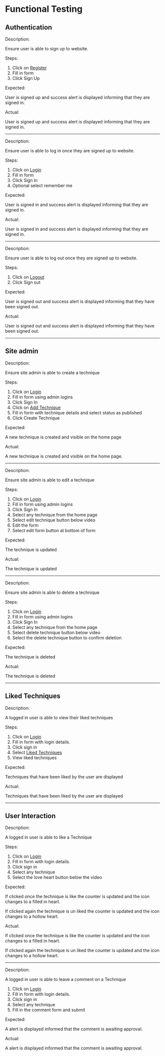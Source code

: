 # Functional Testing

## Authentication

Description:

Ensure user is able to sign up to website.

Steps:

1. Click on [Register](https://satori-knowledgebase-f34b4f67eb41.herokuapp.com/accounts/signup/)
2. Fill in form
3. Click Sign Up

Expected:

User is signed up and success alert is displayed informing that they are signed in.

Actual:

User is signed up and success alert is displayed informing that they are signed in.

---
Description:

Ensure user is able to  log in once they are signed up to website.

Steps:

1. Click on [Login](https://satori-knowledgebase-f34b4f67eb41.herokuapp.com/accounts/login/)
2. Fill in form
3. Click Sign In
4. Optional select remember me

Expected:

User is signed in and success alert is displayed informing that they are signed in.

Actual:

User is signed in and success alert is displayed informing that they are signed in.

---

Description:

Ensure user is able to  log out once they are signed up to website.

Steps:

1. Click on [Logout](https://satori-knowledgebase-f34b4f67eb41.herokuapp.com/accounts/logout/)
2. Click Sign out

Expected:

User is signed out and success alert is displayed informing that they have been signed out.

Actual:

User is signed out and success alert is displayed informing that they have been signed out.

---

## Site admin

Description:

Ensure site admin is able to create a technique

Steps:

1. Click on [Login](https://satori-knowledgebase-f34b4f67eb41.herokuapp.com/accounts/login/)
2. Fill in form using admin logins
3. Click Sign In
4. Click on [Add Technique](https://satori-knowledgebase-f34b4f67eb41.herokuapp.com/video_post/)
5. Fill in form with technique details and select status as published
6. Click Create Technique

Expected:

A new technique is created and visible on the home page

Actual:

A new technique is created and visible on the home page.

---

Description:

Ensure site admin is able to edit a technique

Steps:

1. Click on [Login](https://satori-knowledgebase-f34b4f67eb41.herokuapp.com/accounts/login/)
2. Fill in form using admin logins
3. Click Sign In
4. Select any technique from the home page
5. Select edit technique button below video
6. Edit the form
7. Select edit form button at bottom of form

Expected:

The technique is updated

Actual:

The technique is updated

---

Description:

Ensure site admin is able to delete a technique

Steps:

1. Click on [Login](https://satori-knowledgebase-f34b4f67eb41.herokuapp.com/accounts/login/)
2. Fill in form using admin logins
3. Click Sign In
4. Select any technique from the home page
5. Select delete technique button below video
6. Select the delete technique button to confirm deletion

Expected:

The technique is deleted

Actual:

The technique is deleted

---

## Liked Techniques

Description:

A logged in user is able to view their liked techniques

Steps:

1. Click on [Login](https://satori-knowledgebase-f34b4f67eb41.herokuapp.com/accounts/login/)
2. Fill in form with login details.
3. Click sign in
4. Select [Liked Techniques](https://satori-knowledgebase-f34b4f67eb41.herokuapp.com/liked-techniques/)
5. View liked techniques

Expected:

Techniques that have been liked by the user are displayed

Actual:

Techniques that have been liked by the user are displayed

---

## User Interaction

Description:

A logged in user is able to like a Technique

Steps:

1. Click on [Login](https://satori-knowledgebase-f34b4f67eb41.herokuapp.com/accounts/login/)
2. Fill in form with login details.
3. Click sign in
4. Select any technique
5. Select the love heart button below the video

Expected:

If clicked once the technique is like the counter is updated and the icon changes to a filled in heart.

If clicked again the technique is un liked the counter is updated and the icon changes to a hollow heart.

Actual:

If clicked once the technique is like the counter is updated and the icon changes to a filled in heart.

If clicked again the technique is un liked the counter is updated and the icon changes to a hollow heart.

---

Description:

A logged in user is able to leave a comment on a Technique

1. Click on [Login](https://satori-knowledgebase-f34b4f67eb41.herokuapp.com/accounts/login/)
2. Fill in form with login details.
3. Click sign in
4. Select any technique
5. Fill in the comment form and submit

Expected:

A alert is displayed informed that the comment is awaiting approval.

Actual:

A alert is displayed informed that the comment is awaiting approval.

